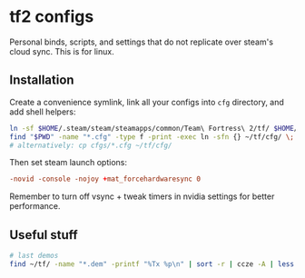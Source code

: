 # tf2 configs
Personal binds, scripts, and settings that do not replicate over steam's cloud sync. This is for linux.

## Installation
Create a convenience symlink, link all your configs into `cfg` directory, and add shell helpers:

```bash
ln -sf $HOME/.steam/steam/steamapps/common/Team\ Fortress\ 2/tf/ $HOME/tf
find "$PWD" -name "*.cfg" -type f -print -exec ln -sfn {} ~/tf/cfg/ \;
# alternatively: cp cfgs/*.cfg ~/tf/cfg/
```

Then set steam launch options:

```conf
-novid -console -nojoy +mat_forcehardwaresync 0
```

Remember to turn off vsync + tweak timers in nvidia settings for better performance.

## Useful stuff

```bash
# last demos
find ~/tf/ -name "*.dem" -printf "%Tx %p\n" | sort -r | ccze -A | less -RX
```
